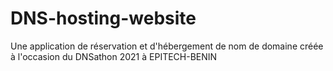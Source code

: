 # DNS-hosting-website
Une application de réservation et d'hébergement de nom de domaine créée à l'occasion du DNSathon 2021 à EPITECH-BENIN
